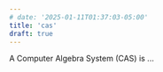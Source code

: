 ```yaml
---
# date: '2025-01-11T01:37:03-05:00'
title: 'cas'
draft: true
---
```

A Computer Algebra System (CAS) is ...